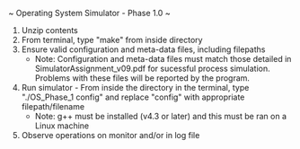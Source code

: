 ~ Operating System Simulator - Phase 1.0 ~

1. Unzip contents
2. From terminal, type "make" from inside directory
3. Ensure valid configuration and meta-data files, including filepaths
   - Note: Configuration and meta-data files must match those detailed in SimulatorAssignment_v09.pdf for sucessful process simulation. Problems with these files will be reported by the program. 
4. Run simulator - From inside the directory in the terminal, type "./OS_Phase_1 config" and replace "config" with appropriate filepath/filename
   - Note: g++ must be installed (v4.3 or later) and this must be ran on a Linux machine
5. Observe operations on monitor and/or in log file